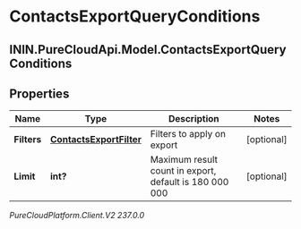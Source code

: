 # ContactsExportQueryConditions

## ININ.PureCloudApi.Model.ContactsExportQueryConditions

## Properties

|Name | Type | Description | Notes|
|------------ | ------------- | ------------- | -------------|
| **Filters** | [**ContactsExportFilter**](ContactsExportFilter) | Filters to apply on export | [optional] |
| **Limit** | **int?** | Maximum result count in export, default is 180 000 000 | [optional] |



_PureCloudPlatform.Client.V2 237.0.0_
